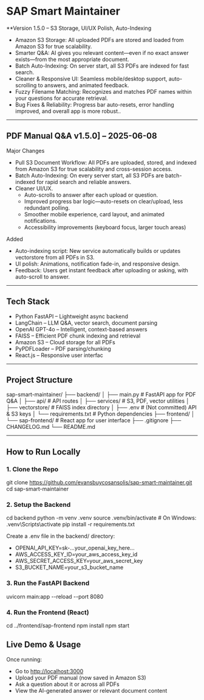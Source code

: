 # SAP Smart Maintainer

**Version 1.5.0 – S3 Storage, UI/UX Polish, Auto-Indexing

- Amazon S3 Storage: All uploaded PDFs are stored and loaded from Amazon S3 for true scalability.
- Smarter Q&A: AI gives you relevant content—even if no exact answer exists—from the most appropriate document.
- Batch Auto-Indexing: On server start, all S3 PDFs are indexed for fast search.
- Cleaner & Responsive UI: Seamless mobile/desktop support, auto-scrolling to answers, and animated feedback.
- Fuzzy Filename Matching: Recognizes and matches PDF names within your questions for accurate retrieval.
- Bug Fixes & Reliability: Progress bar auto-resets, error handling improved, and overall app is more robust..

---

## PDF Manual Q&A v1.5.0] – 2025-06-08

Major Changes

- Pull S3 Document Workflow: All PDFs are uploaded, stored, and indexed from Amazon S3 for true scalability and cross-session access.
- Batch Auto-Indexing: On every server start, all S3 PDFs are batch-indexed for rapid search and reliable answers.
- Cleaner UI/UX.
  - Auto-scrolls to answer after each upload or question.
  - Improved progress bar logic—auto-resets on clear/upload, less redundant polling.
  - Smoother mobile experience, card layout, and animated notifications.
  - Accessibility improvements (keyboard focus, larger touch areas)

Added

- Auto-indexing script: New service automatically builds or updates vectorstore from all PDFs in S3.
- UI polish: Animations, notification fade-in, and responsive design.
- Feedback: Users get instant feedback after uploading or asking, with auto-scroll to answer.

---

## Tech Stack

- Python FastAPI – Lightweight async backend
- LangChain – LLM Q&A, vector search, document parsing
- OpenAI GPT-4o – Intelligent, context-based answers
- FAISS – Efficient PDF chunk indexing and retrieval
- Amazon S3 – Cloud storage for all PDFs
- PyPDFLoader – PDF parsing/chunking
- React.js – Responsive user interfac

---

## Project Structure

sap-smart-maintainer/
├── backend/
│   ├── main.py             # FastAPI app for PDF Q&A
│   ├── api/                # API routes
│   ├── services/           # S3, PDF, vector utilities
│   ├── vectorstore/        # FAISS index directory
│   ├── .env                # (Not committed) API & S3 keys
│   └── requirements.txt    # Python dependencies
├── frontend/
│   └── sap-frontend/       # React app for user interface
├── .gitignore
├── CHANGELOG.md
└── README.md

---

## How to Run Locally

### 1. Clone the Repo

git clone <https://github.com/evansbuycosansolis/sap-smart-maintainer.git>
cd sap-smart-maintainer

### 2. Setup the Backend

cd backend
python -m venv .venv
source .venv/bin/activate      # On Windows: .venv\Scripts\activate
pip install -r requirements.txt

Create a .env file in the backend/ directory:

- OPENAI_API_KEY=sk-...your_openai_key_here...
- AWS_ACCESS_KEY_ID=your_aws_access_key_id
- AWS_SECRET_ACCESS_KEY=your_aws_secret_key
- S3_BUCKET_NAME=your_s3_bucket_name


### 3. Run the FastAPI Backend

uvicorn main:app --reload --port 8080

### 4. Run the Frontend (React)

cd ../frontend/sap-frontend
npm install
npm start

## Live Demo & Usage

Once running:

- Go to <http://localhost:3000>
- Upload your PDF manual (now saved in Amazon S3)
- Ask a question about it or across all PDFs
- View the AI-generated answer or relevant document content
